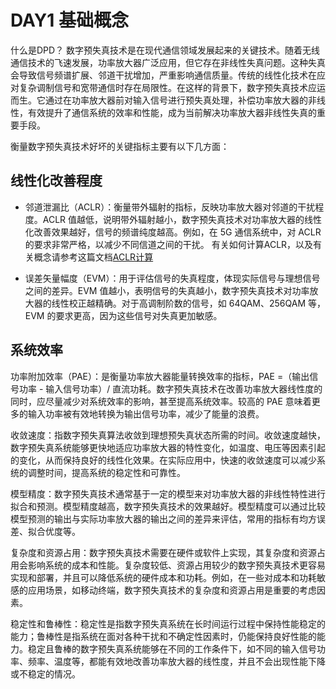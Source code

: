 # DAY1 基础概念
什么是DPD？
数字预失真技术是在现代通信领域发展起来的关键技术。随着无线通信技术的飞速发展，功率放大器广泛应用，但它存在非线性失真问题。这种失真会导致信号频谱扩展、邻道干扰增加，严重影响通信质量。传统的线性化技术在应对复杂调制信号和宽带通信时存在局限性。在这样的背景下，数字预失真技术应运而生。它通过在功率放大器前对输入信号进行预失真处理，补偿功率放大器的非线性，有效提升了通信系统的效率和性能，成为当前解决功率放大器非线性失真的重要手段。

衡量数字预失真技术好坏的关键指标主要有以下几方面：
## 线性化改善程度 

- 邻道泄漏比（ACLR）：衡量带外辐射的指标，反映功率放大器对邻道的干扰程度。ACLR 值越低，说明带外辐射越小，数字预失真技术对功率放大器的线性化改善效果越好，信号的频谱纯度越高。例如，在 5G 通信系统中，对 ACLR 的要求非常严格，以减少不同信道之间的干扰。
有关如何计算ACLR，以及有关概念请参考这篇文档[ACLR计算](matlab/aclr_cal/ACLR计算.md)

- 误差矢量幅度（EVM）：用于评估信号的失真程度，体现实际信号与理想信号之间的差异。EVM 值越小，表明信号的失真越小，数字预失真技术对功率放大器的线性校正越精确。对于高调制阶数的信号，如 64QAM、256QAM 等，EVM 的要求更高，因为这些信号对失真更加敏感。

## 系统效率
功率附加效率（PAE）：是衡量功率放大器能量转换效率的指标，PAE =（输出信号功率 - 输入信号功率）/ 直流功耗。数字预失真技术在改善功率放大器线性度的同时，应尽量减少对系统效率的影响，甚至提高系统效率。较高的 PAE 意味着更多的输入功率被有效地转换为输出信号功率，减少了能量的浪费。

收敛速度：指数字预失真算法收敛到理想预失真状态所需的时间。收敛速度越快，数字预失真系统能够更快地适应功率放大器的特性变化，如温度、电压等因素引起的变化，从而保持良好的线性化效果。在实际应用中，快速的收敛速度可以减少系统的调整时间，提高系统的稳定性和可靠性。

模型精度：数字预失真技术通常基于一定的模型来对功率放大器的非线性特性进行拟合和预测。模型精度越高，数字预失真技术的效果越好。模型精度可以通过比较模型预测的输出与实际功率放大器的输出之间的差异来评估，常用的指标有均方误差、拟合优度等。

复杂度和资源占用：数字预失真技术需要在硬件或软件上实现，其复杂度和资源占用会影响系统的成本和性能。复杂度较低、资源占用较少的数字预失真技术更容易实现和部署，并且可以降低系统的硬件成本和功耗。例如，在一些对成本和功耗敏感的应用场景，如移动终端，数字预失真技术的复杂度和资源占用是重要的考虑因素。

稳定性和鲁棒性：稳定性是指数字预失真系统在长时间运行过程中保持性能稳定的能力；鲁棒性是指系统在面对各种干扰和不确定性因素时，仍能保持良好性能的能力。稳定且鲁棒的数字预失真系统能够在不同的工作条件下，如不同的输入信号功率、频率、温度等，都能有效地改善功率放大器的线性度，并且不会出现性能下降或不稳定的情况。

